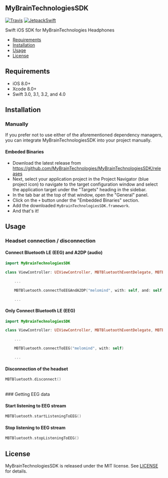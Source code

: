 ## MyBrainTechnologiesSDK

<!--[![Platforms](https://img.shields.io/cocoapods/p/MyBrainTechnologiesSDK.svg)](https://cocoapods.org/pods/MyBrainTechnologiesSDK) -->
<!-- [![License](https://img.shields.io/cocoapods/l/MyBrainTechnologiesSDK.svg)](https://raw.githubusercontent.com/MyBrainTechnologies/MyBrainTechnologiesSDK/master/LICENSE) -->

<!-- [![Swift Package Manager](https://img.shields.io/badge/Swift%20Package%20Manager-compatible-brightgreen.svg)](https://github.com/apple/swift-package-manager)
[![Carthage compatible](https://img.shields.io/badge/Carthage-compatible-4BC51D.svg?style=flat)](https://github.com/Carthage/Carthage)
[![CocoaPods compatible](https://img.shields.io/cocoapods/v/MyBrainTechnologiesSDK.svg)](https://cocoapods.org/pods/MyBrainTechnologiesSDK) -->


[![Travis](https://img.shields.io/travis/MyBrainTechnologies/MyBrainTechnologiesSDK/master.svg)](https://travis-ci.org/MyBrainTechnologies/MyBrainTechnologiesSDK/branches)
[![JetpackSwift](https://img.shields.io/badge/JetpackSwift-framework-red.svg)](http://github.com/JetpackSwift/Framework)

Swift iOS SDK for MyBrainTechnologies Headphones

- [Requirements](#requirements)
- [Installation](#installation)
- [Usage](#usage)
- [License](#license)

## Requirements

- iOS 8.0+
- Xcode 8.0+
- Swift 3.0, 3.1, 3.2, and 4.0


## Installation

### Manually

If you prefer not to use either of the aforementioned dependency managers, you can integrate MyBrainTechnologiesSDK into your project manually.

#### Embeded Binaries

- Download the latest release from https://github.com/MyBrainTechnologies/MyBrainTechnologiesSDK/releases
- Next, select your application project in the Project Navigator (blue project icon) to navigate to the target configuration window and select the application target under the "Targets" heading in the sidebar.
- In the tab bar at the top of that window, open the "General" panel.
- Click on the `+` button under the "Embedded Binaries" section.
- Add the downloaded `MyBrainTechnologiesSDK.framework`.
- And that's it!

## Usage

### Headset connection / disconnection

#### Connect Bluetooth LE (EEG) and A2DP (audio)

```swift
import MyBrainTechnologiesSDK

class ViewController: UIViewController, MBTBluetoothEventDelegate, MBTBluetoothA2DPDelegate {

    ...

    MBTBluetooth.connectToEEGAndA2DP("melomind", with: self, and: self)

    ...
````

#### Only Connect Bluetooth LE (EEG)

```swift
import MyBrainTechnologiesSDK

class ViewController: UIViewController, MBTBluetoothEventDelegate, MBTBluetoothA2DPDelegate {

    ...

    MBTBluetooth.connectToEEG("melomind", with: self)

    ...
````

#### Disconnection of the headset

```swift
MBTBluetooth.disconnect()
````

<br />
### Getting EEG data

#### Start listening to EEG stream

````swift
MBTBluetooth.startListeningToEEG()
````

#### Stop listening to EEG stream
````swift
MBTBluetooth.stopListeningToEEG()
````

## License

MyBrainTechnologiesSDK is released under the MIT license. See [LICENSE](https://github.com/MyBrainTechnologies/MyBrainTechnologiesSDK/blob/master/LICENSE) for details.
